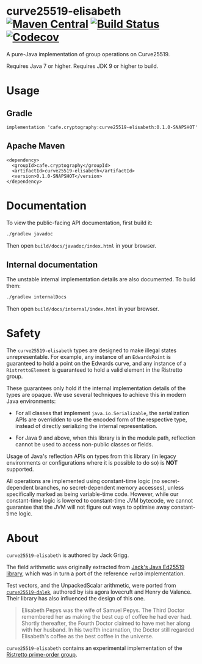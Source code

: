 # curve25519-elisabeth [![Maven Central](https://img.shields.io/maven-central/v/cafe.cryptography/curve25519-elisabeth.svg?label=Maven%20Central)](https://search.maven.org/search?q=g:%22cafe.cryptography%22%20AND%20a:%22curve25519-elisabeth%22) [![Build Status](https://travis-ci.com/cryptography-cafe/curve25519-elisabeth.svg?branch=master)](https://travis-ci.com/cryptography-cafe/curve25519-elisabeth) [![Codecov](https://img.shields.io/codecov/c/gh/cryptography-cafe/curve25519-elisabeth.svg)](https://codecov.io/gh/cryptography-cafe/curve25519-elisabeth)

A pure-Java implementation of group operations on Curve25519.

Requires Java 7 or higher. Requires JDK 9 or higher to build.

# Usage

## Gradle

```
implementation 'cafe.cryptography:curve25519-elisabeth:0.1.0-SNAPSHOT'
```

## Apache Maven

```
<dependency>
  <groupId>cafe.cryptography</groupId>
  <artifactId>curve25519-elisabeth</artifactId>
  <version>0.1.0-SNAPSHOT</version>
</dependency>
```

# Documentation

To view the public-facing API documentation, first build it:

```sh
./gradlew javadoc
```

Then open `build/docs/javadoc/index.html` in your browser.

## Internal documentation

The unstable internal implementation details are also documented. To build them:

```sh
./gradlew internalDocs
```

Then open `build/docs/internal/index.html` in your browser.

# Safety

The `curve25519-elisabeth` types are designed to make illegal states unrepresentable.
For example, any instance of an `EdwardsPoint` is guaranteed to hold a point on the
Edwards curve, and any instance of a `RistrettoElement` is guaranteed to hold a valid
element in the Ristretto group.

These guarantees only hold if the internal implementation details of the types are opaque.
We use several techniques to achieve this in modern Java environments:

- For all classes that implement `java.io.Serializable`, the serialization APIs are
  overridden to use the encoded form of the respective type, instead of directly
  serializing the internal representation.

- For Java 9 and above, when this library is in the module path, reflection cannot be used
  to access non-public classes or fields.

Usage of Java's reflection APIs on types from this library (in legacy environments or
configurations where it is possible to do so) is **NOT** supported.

All operations are implemented using constant-time logic (no secret-dependent branches, no
secret-dependent memory accesses), unless specifically marked as being variable-time code.
However, while our constant-time logic is lowered to constant-time JVM bytecode, we cannot
guarantee that the JVM will not figure out ways to optimise away constant-time logic.

# About

`curve25519-elisabeth` is authored by Jack Grigg.

The field arithmetic was originally extracted from [Jack's Java Ed25519 library](https://github.com/str4d/ed25519-java),
which was in turn a port of the reference `ref10` implementation.

Test vectors, and the UnpackedScalar arithmetic, were ported from
[`curve25519-dalek`](https://github.com/dalek-cryptography/curve25519-dalek),
authored by isis agora lovecruft and Henry de Valence. Their library has also influenced the design
of this one.

> Elisabeth Pepys was the wife of Samuel Pepys. The Third Doctor remembered her as
> making the best cup of coffee he had ever had.  Shortly thereafter, the Fourth
> Doctor claimed to have met her along with her husband.  In his twelfth
> incarnation, the Doctor still regarded Elisabeth's coffee as the best coffee in
> the universe.

`curve25519-elisabeth` contains an experimental implementation of the
[Ristretto prime-order group](https://ristretto.group).

